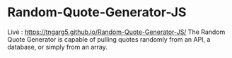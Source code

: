 # Random-Quote-Generator-JS
Live : https://tngarg5.github.io/Random-Quote-Generator-JS/
The Random Quote Generator is capable of pulling quotes randomly from an API, a database, or simply from an array.
